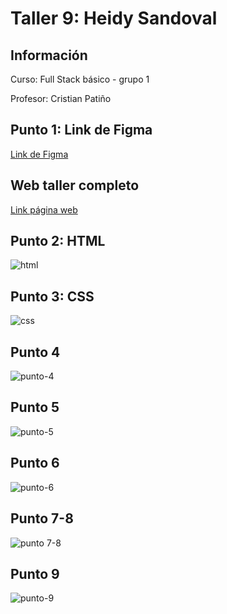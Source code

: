 <!-- ESTE ARCHIVO ME SIRVE PARA DECIR SOBRE QUÉ VA MI PROYECTO EN GITHUB -->
<h1> Taller 9: Heidy Sandoval </h1>
<h2> Información </h2>
<p> Curso: Full Stack básico - grupo 1 </p>
<p> Profesor: Cristian Patiño </p>

<h2> Punto 1: Link de Figma </h2>
<a href="https://www.figma.com/file/w5OEZqnhbLwjee1Hyt1GMv/Heidy-Sandoval---Taller-9%3A-punto-1?type=design&node-id=0%3A1&mode=design&t=9nBzkCbPhksLkGC4-1"> Link de Figma 
</a>

<h2>  Web taller completo </h2>
<a href="https://https://heidisandor.github.io/taller-9-full-stack/"> Link página web 
</a>



<h2> Punto 2: HTML </h2>
<img src="./public/images/html.png" alt= "html">

<h2> Punto 3: CSS </h2>
<img src="./public/images/css.png" alt="css">

<h2> Punto 4 </h2>
<img src="./public/images/punto-4.png" alt="punto-4">

<h2> Punto 5 </h2>
<img src="./public/images/punto-5.png" alt="punto-5">

<h2> Punto 6 </h2>
<img src="./public/images/punto-6.png" alt="punto-6">

<h2> Punto 7-8 </h2>
<img src="./public/images/punto-7-8.png" alt="punto 7-8">

<h2> Punto 9 </h2>
<img src="./public/images/punto-9.png" alt="punto-9">